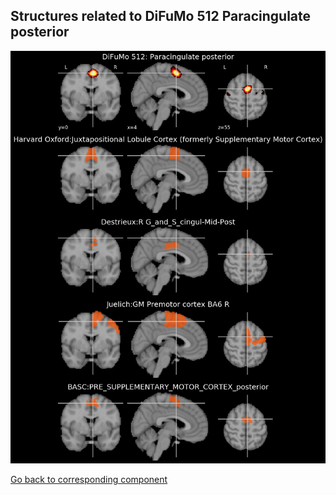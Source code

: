 


## Structures related to DiFuMo 512 Paracingulate posterior

![47](47.jpg "Structures related to DiFuMo 512 Paracingulate posterior")

[Go back to corresponding component](https://parietal-inria.github.io/DiFuMo/512/html/47.html)